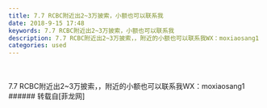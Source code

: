 ```yaml
---
title: 7.7 RCBC附近出2~3万披索，小额也可以联系我
date: 2018-9-15 17:48
keywords: 7.7 RCBC附近出2~3万披索，小额也可以联系我
description: 7.7 RCBC附近出2~3万披索，，附近的小额也可以联系我WX：moxiaosang1
categories: used
---
```

<td class="t_f" id="postmessage_1799630">

<br/>
<br/>
7.7 RCBC附近出2~3万披索，，附近的小额也可以联系我WX：moxiaosang1</td>
###### 转载自[菲龙网]